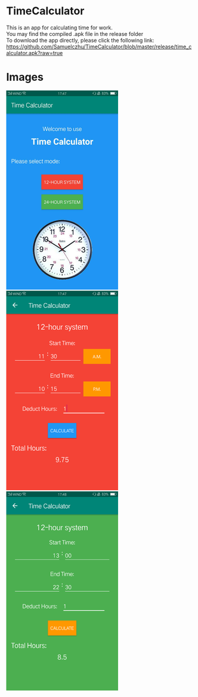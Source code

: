 # TimeCalculator
This is an app for calculating time for work.<br />
You may find the compiled .apk file in the release folder<br />
To download the app directly, please click the following link:<br />
https://github.com/Samuelczhu/TimeCalculator/blob/master/release/time_calculator.apk?raw=true

# Images
<img src="images/TimeCalculator1.jpg" width="300"> <img src="images/TimeCalculator2.png" width="300"> <img src="images/TimeCalculator3.png" width="300">

